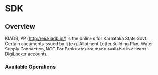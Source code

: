 # SDK

## Overview

KIADB, AP (http://en.kiadb.in/) is the online s for Karnataka State Govt. Certain documents issued by it (e.g. Allotment Letter,Building Plan, Water Supply Connection, NOC For Banks etc) are made available in citizens' DigiLocker accounts.

### Available Operations

